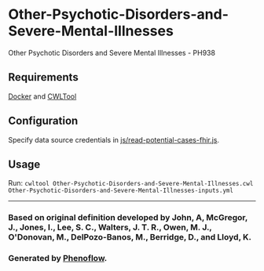 # Other-Psychotic-Disorders-and-Severe-Mental-Illnesses

Other Psychotic Disorders and Severe Mental Illnesses - PH938

## Requirements

[Docker](https://docs.docker.com/install/) and [CWLTool](https://github.com/common-workflow-language/cwltool#install)

## Configuration

Specify data source credentials in [js/read-potential-cases-fhir.js](js/read-potential-cases-fhir.js).

## Usage

Run: `cwltool Other-Psychotic-Disorders-and-Severe-Mental-Illnesses.cwl Other-Psychotic-Disorders-and-Severe-Mental-Illnesses-inputs.yml`

***

### Based on original definition developed by John, A, McGregor, J., Jones, I., Lee, S. C., Walters, J. T. R., Owen, M. J., O'Donovan, M., DelPozo-Banos, M., Berridge, D., and Lloyd, K.
### Generated by [Phenoflow](https://kclhi.org/phenoflow).
